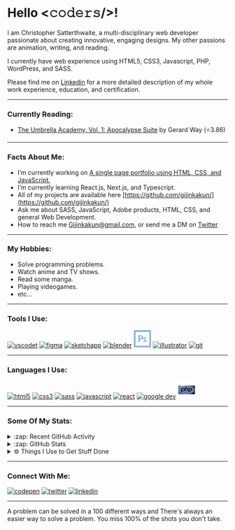 # Hello <𝚌𝚘𝚍𝚎𝚛𝚜/>!

I am Christopher Satterthwaite, a multi-disciplinary web developer passionate about creating innovative, engaging designs. My other passions are animation, writing, and reading.

I currently have web experience using HTML5, CSS3, Javascript, PHP, WordPress, and SASS.

Please find me on [Linkedin](https://www.linkedin.com/in/gijinkakun) for a more detailed description of my whole work experience, education, and certification.

---

### Currently Reading:

<!-- Updates to Goodreads:START -->
- [The Umbrella Academy, Vol. 1:  Apocalypse Suite](https://www.goodreads.com/review/show/5022852959?utm_medium=api&utm_source=rss) by Gerard Way (⭐️3.86)
<!-- Updates to Goodreads:END -->

---

### Facts About Me:

- I’m currently working on [A single page portfolio using HTML, CSS, and JavaScript.](https://github.com/gijinkakun/single-page-site)
- I’m currently learning React.js, Next.js, and Typescript.
- All of my projects are available here [https://github.com/gijinkakun/](https://github.com/gijinkakun/)
- Ask me about SASS, JavaScript, Adobe products, HTML, CSS, and general Web Development.
- How to reach me Gijinkakun@gmail.com, or send me a DM on [Twitter](https://twitter.com/gijinkakun)

---

### My Hobbies:

- Solve programming problems.
- Watch anime and TV shows.
- Read some manga.
- Playing videogames.
- etc...

---

### Tools I Use:

[<img alt="vscodet" width="40px" src="https://cdn.jsdelivr.net/gh/devicons/devicon/icons/vscode/vscode-original.svg" />](https://code.visualstudio.com/)
[<img alt="figma" width="40px" src="https://www.vectorlogo.zone/logos/figma/figma-icon.svg" />](https://www.figma.com/)
[<img alt="sketchapp" width="40px" src="https://www.vectorlogo.zone/logos/sketchapp/sketchapp-icon.svg" />](https://www.sketch.com/)
[<img alt="blender" width="40px" src="https://download.blender.org/branding/community/blender_community_badge_white.svg" />](https://blendjet.su/)
[<img alt="photoshop" width="40px" src="https://raw.githubusercontent.com/devicons/devicon/master/icons/photoshop/photoshop-line.svg" />](https://www.adobe.com/)
[<img alt="illustrator" width="40px" src="https://www.vectorlogo.zone/logos/adobe_illustrator/adobe_illustrator-icon.svg" />](https://www.adobe.com/)
[<img alt="git" width="40px" src="https://www.vectorlogo.zone/logos/git-scm/git-scm-icon.svg" />](https://github.com/)

---

### Languages I Use:

[<img alt="html5" width="40px" src="https://cdn.jsdelivr.net/gh/devicons/devicon/icons/html5/html5-original.svg"/>](https://developer.mozilla.org/en-US/docs/Glossary/HTML5)
[<img alt="css3" width="40px" src="https://cdn.jsdelivr.net/gh/devicons/devicon/icons/css3/css3-original.svg"/>](https://developer.mozilla.org/en-US/docs/Web/CSS)
[<img alt="sass" width="40px" src="https://cdn.jsdelivr.net/gh/devicons/devicon/icons/sass/sass-original.svg"/>](https://sass-lang.com/)
[<img alt="javascript" width="40px" src="https://cdn.jsdelivr.net/gh/devicons/devicon/icons/javascript/javascript-original.svg"/>](https://www.javascript.com/)
[<img alt="react" width="40px" src="https://cdn.jsdelivr.net/gh/devicons/devicon/icons/react/react-original.svg"/>](https://reactjs.org/)
[<img alt="google dev" width="40px" src="https://www.vectorlogo.zone/logos/google_cloud/google_cloud-icon.svg" alt="gcp" />](https://developers.google.com/)
[<img alt="php" width="40px" src="https://raw.githubusercontent.com/devicons/devicon/master/icons/php/php-original.svg"/>](https://www.php.net/)

---

### Some Of My Stats:

<details>
<summary>:zap: Recent GitHub Activity</summary>

<br>
  
<!--START_SECTION:activity-->
1. ❗️ Closed issue [#1](https://github.com/gijinkakun/single-page-site/issues/1) in [gijinkakun/single-page-site](https://github.com/gijinkakun/single-page-site)
<!--END_SECTION:activity-->
  
</details>

<details>
<summary>:zap: GitHub Stats</summary>

<br>

![Gijinkakun's Stats](https://github-readme-stats.vercel.app/api?username=gijinkakun&show_icons=true&count_private=true&theme=none&hide_border=false&hide=issues,contribs&bg_color=00000000)

![Gijinkakkuns's Top Languages](https://github-readme-stats.vercel.app/api/top-langs/?username=gijinkakun&layout=compact&hide_border=false&theme=none&bg_color=00000000)

![Gijinkakuns's Streaks](https://github-readme-streak-stats.herokuapp.com?user=gijinkakun&theme=none&hide_border=false&background=FFFFFF00)

<!--START_SECTION:waka-->

```text
From: 02 October 2022 - To: 03 October 2022

Total Time: 1 hr 38 mins

Markdown        25 mins         ██████▓░░░░░░░░░░░░░░░░░░   26.13 %
HTML            21 mins         █████▓░░░░░░░░░░░░░░░░░░░   22.16 %
Other           21 mins         █████▒░░░░░░░░░░░░░░░░░░░   21.59 %
```

<!--END_SECTION:waka-->

**Note:** Top languages is only a metric of the languages my public code consists of and doesn't reflect experience or skill level.

</details>

<details>	
<summary>⚙️ Things I Use to Get Stuff Done</summary>

<br>
  
- **OS:** MAC OS
- **Laptop:** 2019 Mac Book Pro.
- **Browser:** Chrome Web Browser.
- **Code Editor:** VSCode - The best editor out there.
- **To Stay Updated:** [Twitter](https://twitter.com/gijinkakun) or on [Linkedin](https://www.linkedin.com/in/gijinkakun).
- ⚛️ Checkout My VSCode Configrations [here](https://gist.github.com/gijinkakun/d2cdafcc8205fc6f9004fe429fb1d545)
  
</details>

---

### Connect With Me:

[<img alt="codepen" width="40px" src="https://raw.githubusercontent.com/rahuldkjain/github-profile-readme-generator/master/src/images/icons/Social/codepen.svg"/>](https://codepen.io/gijinkakun)
[<img alt="twitter" width="40px" src="https://raw.githubusercontent.com/rahuldkjain/github-profile-readme-generator/master/src/images/icons/Social/twitter.svg"/>](https://twitter.com/gijinkakun)
[<img alt="linkedin" width="40px" src="https://raw.githubusercontent.com/peterthehan/peterthehan/master/assets/linkedin.svg"/>](https://www.linkedin.com/in/gijinkakun)

---

A problem can be solved in a 100 different ways and There's always an easier way to solve a problem.
You miss 100% of the shots you don't take.
